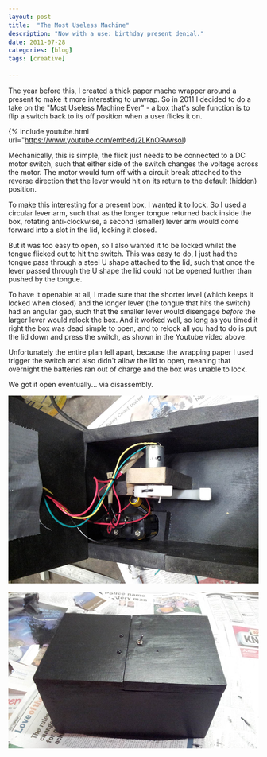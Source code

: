 ```yaml
---
layout: post
title:  "The Most Useless Machine"
description: "Now with a use: birthday present denial."
date: 2011-07-28
categories: [blog]
tags: [creative]

---
```


The year before this, I created a thick paper mache wrapper around a present to make it more
interesting to unwrap. So in 2011 I decided to do a take on the "Most Useless Machine Ever" -
a box that's sole function is to flip a switch back to its off position when a user flicks it on.

{% include youtube.html url="https://www.youtube.com/embed/2LKnORvwsoI)


Mechanically, this is simple, the flick just needs to be connected to a DC motor switch, such that
either side of the switch changes the voltage across the motor. The motor would turn off with a circuit break
attached to the reverse direction that the lever would hit on its return to the default (hidden) position.

To make this interesting for a present box, I wanted it to lock. So I used a circular lever arm, such that as
the longer tongue returned back inside the box, rotating anti-clockwise, a second (smaller) lever arm would come
forward into a slot in the lid, locking it closed.

But it was too easy to open, so I also wanted it to be locked whilst the tongue flicked out to hit the switch.
This was easy to do, I just had the tongue pass through a steel U shape attached to the lid, such that once
the lever passed through the U shape the lid could not be opened further than pushed by the tongue.

To have it openable at all, I made sure that the shorter level (which keeps it locked when closed) and the
longer lever (the tongue that hits the switch) had an angular gap, such that the smaller lever would disengage
*before* the larger lever would relock the box. And it worked well, so long as you timed it right the box
was dead simple to open, and to relock all you had to do is put the lid down and press the switch, as
shown in the Youtube video above.

Unfortunately the entire plan fell apart, because the wrapping paper I used trigger the switch and also
didn't allow the lid to open, meaning that overnight the batteries ran out of charge and the box was unable to lock.

We got it open eventually... via disassembly.

![](inside.jpg)

![](cover.jpg)

